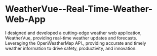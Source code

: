 # WeatherVue--Real-Time-Weather-Web-App
I designed and developed a cutting-edge weather web application, WeatherVue, providing real-time weather updates and forecasts. Leveraging the OpenWeatherMap API., providing accurate and timely weather information to drive safety, productivity, and innovation.
